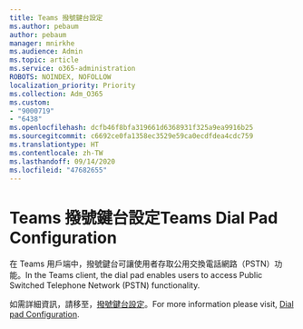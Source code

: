 ```yaml
---
title: Teams 撥號鍵台設定
ms.author: pebaum
author: pebaum
manager: mnirkhe
ms.audience: Admin
ms.topic: article
ms.service: o365-administration
ROBOTS: NOINDEX, NOFOLLOW
localization_priority: Priority
ms.collection: Adm_O365
ms.custom:
- "9000719"
- "6438"
ms.openlocfilehash: dcfb46f8bfa319661d6368931f325a9ea9916b25
ms.sourcegitcommit: c6692ce0fa1358ec3529e59ca0ecdfdea4cdc759
ms.translationtype: HT
ms.contentlocale: zh-TW
ms.lasthandoff: 09/14/2020
ms.locfileid: "47682655"
---
```

# <a name="teams-dial-pad-configuration"></a><span data-ttu-id="51ca7-102">Teams 撥號鍵台設定</span><span class="sxs-lookup"><span data-stu-id="51ca7-102">Teams Dial Pad Configuration</span></span>

<span data-ttu-id="51ca7-103">在 Teams 用戶端中，撥號鍵台可讓使用者存取公用交換電話網路（PSTN）功能。</span><span class="sxs-lookup"><span data-stu-id="51ca7-103">In the Teams client, the dial pad enables users to access Public Switched Telephone Network (PSTN) functionality.</span></span>  

<span data-ttu-id="51ca7-104">如需詳細資訊，請移至，[撥號鍵台設定](https://docs.microsoft.com/microsoftteams/dial-pad-configuration)。</span><span class="sxs-lookup"><span data-stu-id="51ca7-104">For more information please visit, [Dial pad Configuration](https://docs.microsoft.com/microsoftteams/dial-pad-configuration).</span></span>
